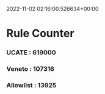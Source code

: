 2022-11-02 02:16:00.526634+00:00
# Rule Counter 
 ### UCATE : 619000

 ### Veneto : 107316

 ### Allowlist : 13925